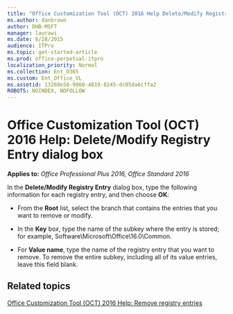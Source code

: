 ```yaml
---
title: "Office Customization Tool (OCT) 2016 Help Delete/Modify Registry Entry dialog box"
ms.author: danbrown
author: DHB-MSFT
manager: laurawi
ms.date: 8/28/2015
audience: ITPro
ms.topic: get-started-article
ms.prod: office-perpetual-itpro
localization_priority: Normal
ms.collection: Ent_O365
ms.custom: Ent_Office_VL
ms.assetid: 13269e58-9060-4019-8245-dc05da6cffa2
ROBOTS: NOINDEX, NOFOLLOW
---
```


# Office Customization Tool (OCT) 2016 Help: Delete/Modify Registry Entry dialog box

**Applies to:** *Office Professional Plus 2016, Office Standard 2016*

In the **Delete/Modify Registry Entry** dialog box, type the following information for each registry entry, and then choose **OK**:
  
- From the **Root** list, select the branch that contains the entries that you want to remove or modify. 
    
- In the **Key** box, type the name of the subkey where the entry is stored; for example, Software\Microsoft\Office\16.0\Common.
    
- For **Value name**, type the name of the registry entry that you want to remove. To remove the entire subkey, including all of its value entries, leave this field blank.
    
## Related topics
[Office Customization Tool (OCT) 2016 Help: Remove registry entries](oct-2016-help-remove-registry-entries.md)

